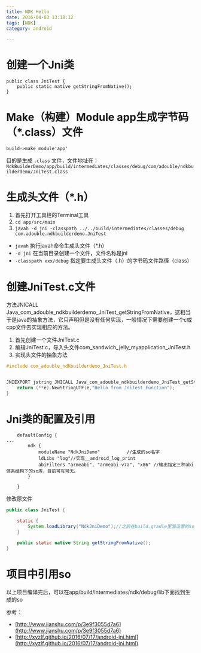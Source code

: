 ```yaml
---
title: NDK Hello
date: 2016-04-03 13:18:12
tags: [NDK]
category: android

---
```


# 创建一个Jni类

```
public class JniTest {
    public static native getStringFromNative();
}
```

# Make（构建）Module app生成字节码（*.class）文件

`build->make module'app'`

目的是生成 `.class` 文件，文件地址在：`NdkBuilderDemo/app/build/intermediates/classes/debug/com/adouble/ndkbuilderdemo/JniTest.class`

# 生成头文件（*.h）

1. 首先打开工具栏的Terminal工具
2. `cd app/src/main`
3. `javah -d jni -classpath ../../build/intermediates/classes/debug com.adouble.ndkbuilderdemo.JniTest`


- `javah` 执行javah命令生成头文件（*.h）
- `-d jni` 在当前目录创建一个文件，文件名称是jni
- `-classpath xxx/debug` 指定要生成头文件（.h）的字节码文件路径（class）

# 创建JniTest.c文件

方法JNICALL Java_com_adouble_ndkbuilderdemo_JniTest_getStringFromNative，这相当于是java的抽象方法，它只声明但是没有任何实现，一般情况下需要创建一个c或cpp文件去实现相应的方法。

1. 首先创建一个文件JniTest.c
2. 编辑JniTest.c，导入头文件com_sandwich_jelly_myapplication_JniTest.h
3. 实现头文件的抽象方法

```c
#include com_adouble_ndkbuilderdemo_JniTest.h


JNIEXPORT jstring JNICALL Java_com_adouble_ndkbuilderdemo_JniTest_getStringFromNative(JNIEnv *e, jobject obj){
	return (**e).NewStringUTF(e,"Hello from JniTest Function");
}
```

# Jni类的配置及引用
```
    defaultConfig {
...
        ndk {
            moduleName "NdkJniDemo"          //生成的so名字
            ldLibs "log"//实现__android_log_print
            abiFilters "armeabi", "armeabi-v7a", "x86" //输出指定三种abi体系结构下的so库，目前可有可无。
        }

    }
```

修改原文件
```java
public class JniTest {

    static {
        System.loadLibrary("NdkJniDemo");//之前在build.gradle里面设置的so名字，必须一致
    }

    public static native String getStringFromNative();
}
```


# 项目中引用so

以上项目编译完后，可以在app/build/intermediates/ndk/debug/lib下面找到生成的so



参考：

- [http://www.jianshu.com/p/3e9f3055d7a6](http://www.jianshu.com/p/3e9f3055d7a6)
- [http://xyzlf.github.io/2016/07/17/android-jni.html](http://xyzlf.github.io/2016/07/17/android-jni.html)



